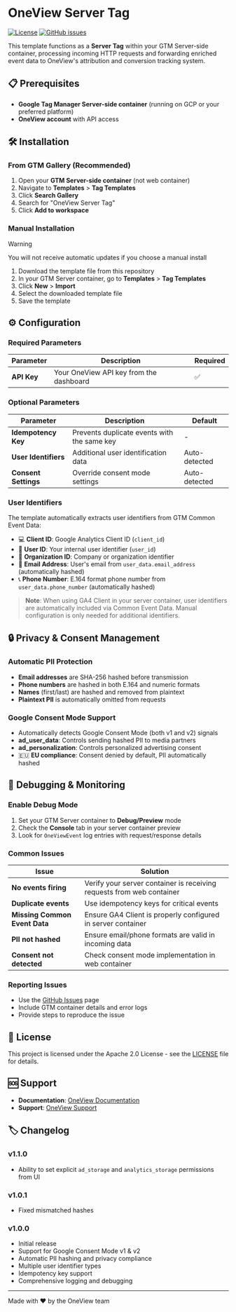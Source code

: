 # OneView Server Tag

[![License](https://img.shields.io/badge/license-Apache%202.0-blue.svg)](LICENSE)
[![GitHub issues](https://img.shields.io/github/issues/oneviewhub/gtm-server-tag.svg)](https://github.com/oneviewhub/gtm-server-tag/issues)


This template functions as a **Server Tag** within your GTM Server-side container, processing incoming HTTP requests and forwarding enriched event data to OneView's attribution and conversion tracking system.

## 📋 Prerequisites

* **Google Tag Manager Server-side container** (running on GCP or your preferred platform)
* **OneView account** with API access

## 🛠️ Installation

### From GTM Gallery (Recommended)

1. Open your **GTM Server-side container** (not web container)
2. Navigate to **Templates** > **Tag Templates**
3. Click **Search Gallery**
4. Search for "OneView Server Tag"
5. Click **Add to workspace**

### Manual Installation

> [!WARNING]  
> You will not receive automatic updates if you choose a manual install

1. Download the template file from this repository
2. In your GTM Server container, go to **Templates** > **Tag Templates**
3. Click **New** > **Import**
4. Select the downloaded template file
5. Save the template

## ⚙️ Configuration

### Required Parameters

| Parameter | Description | Required |
|-----------|-------------|----------|
| **API Key** | Your OneView API key from the dashboard | ✅ |

### Optional Parameters

| Parameter | Description | Default |
|-----------|-------------|---------|
| **Idempotency Key** | Prevents duplicate events with the same key | - |
| **User Identifiers** | Additional user identification data | Auto-detected |
| **Consent Settings** | Override consent mode settings | Auto-detected |

### User Identifiers

The template automatically extracts user identifiers from GTM Common Event Data:

- 💻 **Client ID**: Google Analytics Client ID (`client_id`)
- 👤 **User ID**: Your internal user identifier (`user_id`)
- 🏢 **Organization ID**: Company or organization identifier
- 📧 **Email Address**: User's email from `user_data.email_address` (automatically hashed)
- 📞 **Phone Number**: E.164 format phone number from `user_data.phone_number` (automatically hashed)

> **Note**: When using GA4 Client in your server container, user identifiers are automatically included via Common Event Data. Manual configuration is only needed for additional identifiers.

## 🔒 Privacy & Consent Management

### Automatic PII Protection

- **Email addresses** are SHA-256 hashed before transmission
- **Phone numbers** are hashed in both E.164 and numeric formats
- **Names** (first/last) are hashed and removed from plaintext
- **Plaintext PII** is automatically omitted from requests

### Google Consent Mode Support

- Automatically detects Google Consent Mode (both v1 and v2) signals
- **ad_user_data**: Controls sending hashed PII to media partners
- **ad_personalization**: Controls personalized advertising consent
- 🇪🇺 **EU compliance**: Consent denied by default, PII automatically hashed

## 🐛 Debugging & Monitoring

### Enable Debug Mode

1. Set your GTM Server container to **Debug/Preview** mode
2. Check the **Console** tab in your server container preview
3. Look for `OneViewEvent` log entries with request/response details


### Common Issues

| Issue | Solution |
|-------|----------|
| **No events firing** | Verify your server container is receiving requests from web container |
| **Duplicate events** | Use idempotency keys for critical events |
| **Missing Common Event Data** | Ensure GA4 Client is properly configured in server container |
| **PII not hashed** | Ensure email/phone formats are valid in incoming data |
| **Consent not detected** | Check consent mode implementation in web container |

### Reporting Issues

- Use the [GitHub Issues](https://github.com/oneviewhub/gtm-server-tag/issues) page
- Include GTM container details and error logs
- Provide steps to reproduce the issue

## 📝 License

This project is licensed under the Apache 2.0 License - see the [LICENSE](LICENSE) file for details.

## 🆘 Support

- **Documentation**: [OneView Documentation](https://docs.oneviewhub.com)
- **Support**: [OneView Support](https://docs.oneviewhub.com)

## 🏷️ Changelog

### v1.1.0
- Ability to set explicit `ad_storage` and `analytics_storage` permissions from UI

### v1.0.1
- Fixed mismatched hashes

### v1.0.0
- Initial release
- Support for Google Consent Mode v1 & v2
- Automatic PII hashing and privacy compliance
- Multiple user identifier types
- Idempotency key support
- Comprehensive logging and debugging

---

Made with ❤️ by the OneView team
